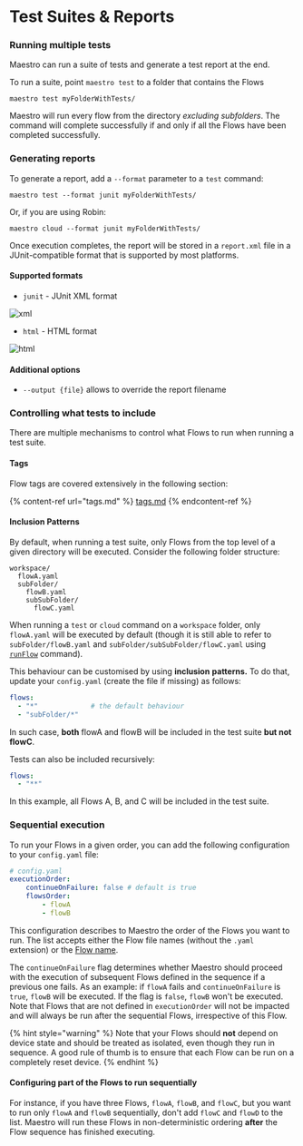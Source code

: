 # Test Suites & Reports

### Running multiple tests

Maestro can run a suite of tests and generate a test report at the end.

To run a suite, point `maestro test` to a folder that contains the Flows

```
maestro test myFolderWithTests/
```

Maestro will run every flow from the directory _excluding subfolders_. The command will complete successfully if and only if all the Flows have been completed successfully.

### Generating reports

To generate a report, add a `--format` parameter to a `test` command:

```
maestro test --format junit myFolderWithTests/
```

Or, if you are using Robin:

```
maestro cloud --format junit myFolderWithTests/
```

Once execution completes, the report will be stored in a `report.xml` file in a JUnit-compatible format that is supported by most platforms.

#### Supported formats

* `junit` - JUnit XML format

![xml](https://github.com/depapp/maestro-docs/assets/6134774/abcd3d3d-9154-4b49-85b5-274c31997771)

* `html` - HTML format

![html](https://github.com/depapp/maestro-docs/assets/6134774/8fedda56-de5e-411d-8501-63bf3c581e90)

#### Additional options

* `--output {file}` allows to override the report filename

### Controlling what tests to include

There are multiple mechanisms to control what Flows to run when running a test suite.

#### Tags

Flow tags are covered extensively in the following section:

{% content-ref url="tags.md" %}
[tags.md](tags.md)
{% endcontent-ref %}

#### Inclusion Patterns

By default, when running a test suite, only Flows from the top level of a given directory will be executed. Consider the following folder structure:

```
workspace/
  flowA.yaml
  subFolder/
    flowB.yaml
    subSubFolder/
      flowC.yaml
```

When running a `test` or `cloud` command on a `workspace` folder, only `flowA.yaml` will be executed by default (though it is still able to refer to `subFolder/flowB.yaml` and `subFolder/subSubFolder/flowC.yaml` using [`runFlow`](../advanced/nested-flows.md) command).

This behaviour can be customised by using **inclusion** **patterns.** To do that, update your `config.yaml` (create the file if missing) as follows:

```yaml
flows:
  - "*"             # the default behaviour
  - "subFolder/*"
```

In such case, **both** flowA and flowB will be included in the test suite **but not flowC**.

Tests can also be included recursively:

```yaml
flows:
  - "**"
```

In this example, all Flows A, B, and C will be included in the test suite.

### Sequential execution

To run your Flows in a given order, you can add the following configuration to your `config.yaml` file:

```yaml
# config.yaml
executionOrder:
    continueOnFailure: false # default is true
    flowsOrder:
        - flowA
        - flowB
```

This configuration describes to Maestro the order of the Flows you want to run. The list accepts either the Flow file names (without the `.yaml` extension) or the [Flow name](https://maestro.mobile.dev/api-reference/configuration/flow-configuration).

The `continueOnFailure` flag determines whether Maestro should proceed with the execution of subsequent Flows defined in the sequence if a previous one fails. As an example: if `flowA` fails and `continueOnFailure` is `true`, `flowB` will be executed. If the flag is `false`, `flowB` won't be executed. Note that Flows that are not defined in `executionOrder` will not be impacted and will always be run after the sequential Flows, irrespective of this Flow.

{% hint style="warning" %}
Note that your Flows should **not** depend on device state and should be treated as isolated, even though they run in sequence. A good rule of thumb is to ensure that each Flow can be run on a completely reset device.
{% endhint %}

#### Configuring part of the Flows to run sequentially

For instance, if you have three Flows, `flowA`, `flowB`, and `flowC`, but you want to run only `flowA` and `flowB` sequentially, don't add `flowC` and `flowD` to the list. Maestro will run these Flows in non-deterministic ordering **after** the Flow sequence has finished executing.
